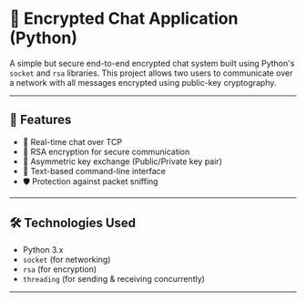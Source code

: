 # 🔐 Encrypted Chat Application (Python)

A simple but secure end-to-end encrypted chat system built using Python's `socket` and `rsa` libraries. This project allows two users to communicate over a network with all messages encrypted using public-key cryptography.

---

## 🚀 Features

- 📡 Real-time chat over TCP
- 🔐 RSA encryption for secure communication
- 🔁 Asymmetric key exchange (Public/Private key pair)
- 💬 Text-based command-line interface
- 🛡️ Protection against packet sniffing

---

## 🛠️ Technologies Used

- Python 3.x
- `socket` (for networking)
- `rsa` (for encryption)
- `threading` (for sending & receiving concurrently)

---
